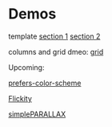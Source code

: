 # Demos

template [section 1](template-demo-s1.html) [section 2](template-demo-s2.html)

columns and grid dmeo: [grid](grid-demo.html)

Upcoming:

[prefers-color-scheme](https://developer.mozilla.org/en-US/docs/Web/CSS/@media/prefers-color-scheme)

[Flickity](https://flickity.metafizzy.co/)

[simplePARALLAX](https://simpleparallax.com/)